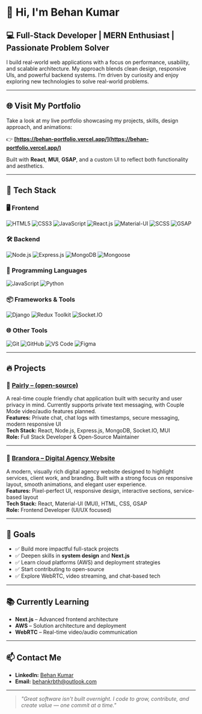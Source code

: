 # 👋 Hi, I'm Behan Kumar  
## 💻 Full-Stack Developer | MERN Enthusiast | Passionate Problem Solver

I build real-world web applications with a focus on performance, usability, and scalable architecture. My approach blends clean design, responsive UIs, and powerful backend systems. I’m driven by curiosity and enjoy exploring new technologies to solve real-world problems.

---

## 🌐 Visit My Portfolio

Take a look at my live portfolio showcasing my projects, skills, design approach, and animations:

👉 **[https://behan-portfolio.vercel.app/](https://behan-portfolio.vercel.app/)**

Built with **React**, **MUI**, **GSAP**, and a custom UI to reflect both functionality and aesthetics.

---

## 🚀 Tech Stack

### 🖥️ Frontend
![HTML5](https://img.shields.io/badge/HTML5-E34F26?style=flat-square&logo=html5&logoColor=white)
![CSS3](https://img.shields.io/badge/CSS3-1572B6?style=flat-square&logo=css3&logoColor=white)
![JavaScript](https://img.shields.io/badge/JavaScript-F7DF1E?style=flat-square&logo=javascript&logoColor=black)
![React.js](https://img.shields.io/badge/React-61DAFB?style=flat-square&logo=react&logoColor=black)
![Material-UI](https://img.shields.io/badge/MUI-007FFF?style=flat-square&logo=mui&logoColor=white)
![SCSS](https://img.shields.io/badge/SCSS-CC6699?style=flat-square&logo=sass&logoColor=white)
![GSAP](https://img.shields.io/badge/GSAP-88CE02?style=flat-square&logo=greensock&logoColor=white)

### 🛠️ Backend
![Node.js](https://img.shields.io/badge/Node.js-339933?style=flat-square&logo=node.js&logoColor=white)
![Express.js](https://img.shields.io/badge/Express.js-000000?style=flat-square&logo=express&logoColor=white)
![MongoDB](https://img.shields.io/badge/MongoDB-47A248?style=flat-square&logo=mongodb&logoColor=white)
![Mongoose](https://img.shields.io/badge/Mongoose-880000?style=flat-square&logo=mongoose&logoColor=white)

### 🧠 Programming Languages
![JavaScript](https://img.shields.io/badge/JavaScript-F7DF1E?style=flat-square&logo=javascript&logoColor=black)
![Python](https://img.shields.io/badge/Python-3776AB?style=flat-square&logo=python&logoColor=white)

### 📦 Frameworks & Tools
![Django](https://img.shields.io/badge/Django-092E20?style=flat-square&logo=django&logoColor=white)
![Redux Toolkit](https://img.shields.io/badge/Redux_Toolkit-764ABC?style=flat-square&logo=redux&logoColor=white)
![Socket.IO](https://img.shields.io/badge/Socket.IO-010101?style=flat-square&logo=socket.io&logoColor=white)

### 🌐 Other Tools
![Git](https://img.shields.io/badge/Git-F05032?style=flat-square&logo=git&logoColor=white)
![GitHub](https://img.shields.io/badge/GitHub-181717?style=flat-square&logo=github&logoColor=white)
![VS Code](https://img.shields.io/badge/VS_Code-007ACC?style=flat-square&logo=visual-studio-code&logoColor=white)
![Figma](https://img.shields.io/badge/Figma-F24E1E?style=flat-square&logo=figma&logoColor=white)

---

## 🔥 Projects

### 💬 [Pairly – (open-source)](https://github.com/behan05/pairly)
A real-time couple friendly chat application built with security and user privacy in mind. Currently supports private text messaging, with Couple Mode video/audio features planned.  
**Features:** Private chat, chat logs with timestamps, secure messaging, modern responsive UI  
**Tech Stack:** React, Node.js, Express.js, MongoDB, Socket.IO, MUI  
**Role:** Full Stack Developer & Open-Source Maintainer

---

### 🎨 [Brandora – Digital Agency Website](https://brandora-agency.vercel.app/)
A modern, visually rich digital agency website designed to highlight services, client work, and branding. Built with a strong focus on responsive layout, smooth animations, and elegant user experience.  
**Features:** Pixel-perfect UI, responsive design, interactive sections, service-based layout  
**Tech Stack:** React, Material-UI (MUI), HTML, CSS, GSAP  
**Role:** Frontend Developer (UI/UX focused)


---

## 🎯 Goals

- ✅ Build more impactful full-stack projects  
- ✅ Deepen skills in **system design** and **Next.js**  
- ✅ Learn cloud platforms (AWS) and deployment strategies  
- ✅ Start contributing to open-source  
- ✅ Explore WebRTC, video streaming, and chat-based tech

---

## 📚 Currently Learning

- **Next.js** – Advanced frontend architecture  
- **AWS** – Solution architecture and deployment  
- **WebRTC** – Real-time video/audio communication  

---

## 📫 Contact Me

- **LinkedIn:** [Behan Kumar](https://www.linkedin.com/in/behan-kumar-25151b2ba/)  
- **Email:** [behankrbth@outlook.com](mailto:behankrbth@outlook.com)

---

> _"Great software isn't built overnight. I code to grow, contribute, and create value — one commit at a time."_  
